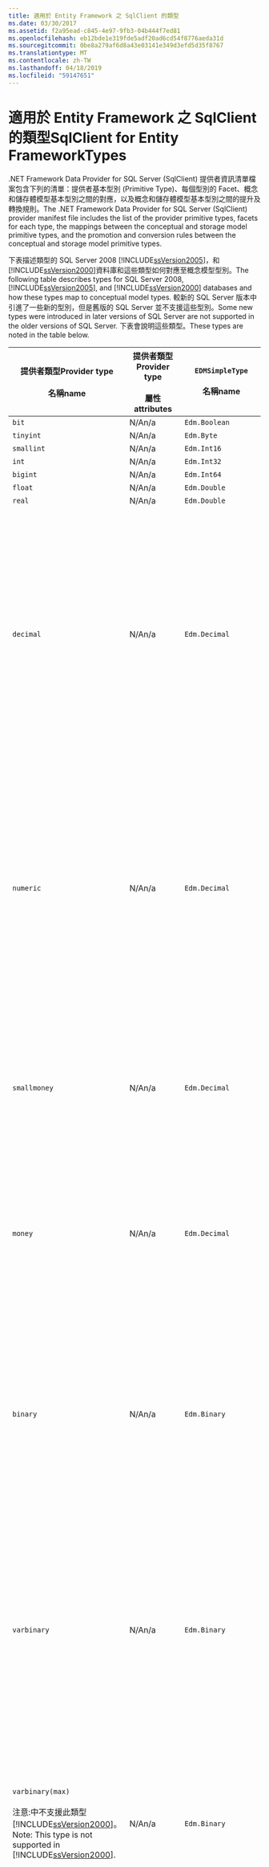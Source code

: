 ```yaml
---
title: 適用於 Entity Framework 之 SqlClient 的類型
ms.date: 03/30/2017
ms.assetid: f2a95ead-c845-4e97-9fb3-04b444f7ed81
ms.openlocfilehash: eb12bde1e319fde5adf20ad6cd54f8776aeda31d
ms.sourcegitcommit: 0be8a279af6d8a43e03141e349d3efd5d35f8767
ms.translationtype: MT
ms.contentlocale: zh-TW
ms.lasthandoff: 04/18/2019
ms.locfileid: "59147651"
---
```

# <a name="sqlclient-for-entity-frameworktypes"></a><span data-ttu-id="c3163-102">適用於 Entity Framework 之 SqlClient 的類型</span><span class="sxs-lookup"><span data-stu-id="c3163-102">SqlClient for Entity FrameworkTypes</span></span>
<span data-ttu-id="c3163-103">.NET Framework Data Provider for SQL Server (SqlClient) 提供者資訊清單檔案包含下列的清單：提供者基本型別 (Primitive Type)、每個型別的 Facet、概念和儲存體模型基本型別之間的對應，以及概念和儲存體模型基本型別之間的提升及轉換規則。</span><span class="sxs-lookup"><span data-stu-id="c3163-103">The .NET Framework Data Provider for SQL Server (SqlClient) provider manifest file includes the list of the provider primitive types, facets for each type, the mappings between the conceptual and storage model primitive types, and the promotion and conversion rules between the conceptual and storage model primitive types.</span></span>  
  
 <span data-ttu-id="c3163-104">下表描述類型的 SQL Server 2008 [!INCLUDE[ssVersion2005](../../../../../includes/ssversion2005-md.md)]，和[!INCLUDE[ssVersion2000](../../../../../includes/ssversion2000-md.md)]資料庫和這些類型如何對應至概念模型型別。</span><span class="sxs-lookup"><span data-stu-id="c3163-104">The following table describes types for SQL Server 2008, [!INCLUDE[ssVersion2005](../../../../../includes/ssversion2005-md.md)], and [!INCLUDE[ssVersion2000](../../../../../includes/ssversion2000-md.md)] databases and how these types map to conceptual model types.</span></span> <span data-ttu-id="c3163-105">較新的 SQL Server 版本中引進了一些新的型別，但是舊版的 SQL Server 並不支援這些型別。</span><span class="sxs-lookup"><span data-stu-id="c3163-105">Some new types were introduced in later versions of SQL Server are not supported in the older versions of SQL Server.</span></span> <span data-ttu-id="c3163-106">下表會說明這些類型。</span><span class="sxs-lookup"><span data-stu-id="c3163-106">These types are noted in the table below.</span></span>  
  
|<span data-ttu-id="c3163-107">提供者類型</span><span class="sxs-lookup"><span data-stu-id="c3163-107">Provider type</span></span><br /><br /> <span data-ttu-id="c3163-108">名稱</span><span class="sxs-lookup"><span data-stu-id="c3163-108">name</span></span>|<span data-ttu-id="c3163-109">提供者類型</span><span class="sxs-lookup"><span data-stu-id="c3163-109">Provider type</span></span><br /><br /> <span data-ttu-id="c3163-110">屬性</span><span class="sxs-lookup"><span data-stu-id="c3163-110">attributes</span></span>|`EDMSimpleType`<br /><br /> <span data-ttu-id="c3163-111">名稱</span><span class="sxs-lookup"><span data-stu-id="c3163-111">name</span></span>|<span data-ttu-id="c3163-112">Facet</span><span class="sxs-lookup"><span data-stu-id="c3163-112">Facets</span></span>|  
|----------------------------|----------------------------------|------------------------------|------------|  
|`bit`|<span data-ttu-id="c3163-113">N/A</span><span class="sxs-lookup"><span data-stu-id="c3163-113">n/a</span></span>|`Edm.Boolean`|<span data-ttu-id="c3163-114">N/A</span><span class="sxs-lookup"><span data-stu-id="c3163-114">n/a</span></span>|  
|`tinyint`|<span data-ttu-id="c3163-115">N/A</span><span class="sxs-lookup"><span data-stu-id="c3163-115">n/a</span></span>|`Edm.Byte`|<span data-ttu-id="c3163-116">N/A</span><span class="sxs-lookup"><span data-stu-id="c3163-116">n/a</span></span>|  
|`smallint`|<span data-ttu-id="c3163-117">N/A</span><span class="sxs-lookup"><span data-stu-id="c3163-117">n/a</span></span>|`Edm.Int16`|<span data-ttu-id="c3163-118">N/A</span><span class="sxs-lookup"><span data-stu-id="c3163-118">n/a</span></span>|  
|`int`|<span data-ttu-id="c3163-119">N/A</span><span class="sxs-lookup"><span data-stu-id="c3163-119">n/a</span></span>|`Edm.Int32`|<span data-ttu-id="c3163-120">N/A</span><span class="sxs-lookup"><span data-stu-id="c3163-120">n/a</span></span>|  
|`bigint`|<span data-ttu-id="c3163-121">N/A</span><span class="sxs-lookup"><span data-stu-id="c3163-121">n/a</span></span>|`Edm.Int64`|<span data-ttu-id="c3163-122">N/A</span><span class="sxs-lookup"><span data-stu-id="c3163-122">n/a</span></span>|  
|`float`|<span data-ttu-id="c3163-123">N/A</span><span class="sxs-lookup"><span data-stu-id="c3163-123">n/a</span></span>|`Edm.Double`|<span data-ttu-id="c3163-124">N/A</span><span class="sxs-lookup"><span data-stu-id="c3163-124">n/a</span></span>|  
|`real`|<span data-ttu-id="c3163-125">N/A</span><span class="sxs-lookup"><span data-stu-id="c3163-125">n/a</span></span>|`Edm.Double`|<span data-ttu-id="c3163-126">N/A</span><span class="sxs-lookup"><span data-stu-id="c3163-126">n/a</span></span>|  
|`decimal`|<span data-ttu-id="c3163-127">N/A</span><span class="sxs-lookup"><span data-stu-id="c3163-127">n/a</span></span>|`Edm.Decimal`|<span data-ttu-id="c3163-128">有效位數：</span><span class="sxs-lookup"><span data-stu-id="c3163-128">Precision:</span></span><br /><br /> <span data-ttu-id="c3163-129">最小值：1</span><span class="sxs-lookup"><span data-stu-id="c3163-129">- Minimum: 1</span></span><br /><br /> <span data-ttu-id="c3163-130">最大值：38</span><span class="sxs-lookup"><span data-stu-id="c3163-130">- Maximum: 38</span></span><br /><br /> <span data-ttu-id="c3163-131">-預設值：18</span><span class="sxs-lookup"><span data-stu-id="c3163-131">- Default: 18</span></span><br /><br /> <span data-ttu-id="c3163-132">-常數：False</span><span class="sxs-lookup"><span data-stu-id="c3163-132">- Constant: False</span></span><br /><br /> <span data-ttu-id="c3163-133">小數位數：</span><span class="sxs-lookup"><span data-stu-id="c3163-133">Scale:</span></span><br /><br /> <span data-ttu-id="c3163-134">最小值：0</span><span class="sxs-lookup"><span data-stu-id="c3163-134">- Minimum: 0</span></span><br /><br /> <span data-ttu-id="c3163-135">最大值：38</span><span class="sxs-lookup"><span data-stu-id="c3163-135">- Maximum: 38</span></span><br /><br /> <span data-ttu-id="c3163-136">-預設值：0</span><span class="sxs-lookup"><span data-stu-id="c3163-136">- Default: 0</span></span><br /><br /> <span data-ttu-id="c3163-137">-常數：False</span><span class="sxs-lookup"><span data-stu-id="c3163-137">- Constant: False</span></span>|  
|`numeric`|<span data-ttu-id="c3163-138">N/A</span><span class="sxs-lookup"><span data-stu-id="c3163-138">n/a</span></span>|`Edm.Decimal`|<span data-ttu-id="c3163-139">有效位數：</span><span class="sxs-lookup"><span data-stu-id="c3163-139">Precision:</span></span><br /><br /> <span data-ttu-id="c3163-140">最小值：1</span><span class="sxs-lookup"><span data-stu-id="c3163-140">- Minimum: 1</span></span><br /><br /> <span data-ttu-id="c3163-141">最大值：38</span><span class="sxs-lookup"><span data-stu-id="c3163-141">- Maximum: 38</span></span><br /><br /> <span data-ttu-id="c3163-142">-預設值：18</span><span class="sxs-lookup"><span data-stu-id="c3163-142">- Default: 18</span></span><br /><br /> <span data-ttu-id="c3163-143">-常數：False</span><span class="sxs-lookup"><span data-stu-id="c3163-143">- Constant: False</span></span><br /><br /> <span data-ttu-id="c3163-144">小數位數：</span><span class="sxs-lookup"><span data-stu-id="c3163-144">Scale:</span></span><br /><br /> <span data-ttu-id="c3163-145">最小值：0</span><span class="sxs-lookup"><span data-stu-id="c3163-145">- Minimum: 0</span></span><br /><br /> <span data-ttu-id="c3163-146">最大值：38</span><span class="sxs-lookup"><span data-stu-id="c3163-146">- Maximum: 38</span></span><br /><br /> <span data-ttu-id="c3163-147">-預設值：0</span><span class="sxs-lookup"><span data-stu-id="c3163-147">- Default: 0</span></span><br /><br /> <span data-ttu-id="c3163-148">-常數：False</span><span class="sxs-lookup"><span data-stu-id="c3163-148">- Constant: False</span></span>|  
|`smallmoney`|<span data-ttu-id="c3163-149">N/A</span><span class="sxs-lookup"><span data-stu-id="c3163-149">n/a</span></span>|`Edm.Decimal`|<span data-ttu-id="c3163-150">有效位數：</span><span class="sxs-lookup"><span data-stu-id="c3163-150">Precision:</span></span><br /><br /> <span data-ttu-id="c3163-151">-預設值：10</span><span class="sxs-lookup"><span data-stu-id="c3163-151">- Default: 10</span></span><br /><br /> <span data-ttu-id="c3163-152">-常數：True</span><span class="sxs-lookup"><span data-stu-id="c3163-152">- Constant: True</span></span><br /><br /> <span data-ttu-id="c3163-153">小數位數：</span><span class="sxs-lookup"><span data-stu-id="c3163-153">Scale:</span></span><br /><br /> <span data-ttu-id="c3163-154">-預設值：4</span><span class="sxs-lookup"><span data-stu-id="c3163-154">- Default: 4</span></span><br /><br /> <span data-ttu-id="c3163-155">-常數：True</span><span class="sxs-lookup"><span data-stu-id="c3163-155">- Constant: True</span></span>|  
|`money`|<span data-ttu-id="c3163-156">N/A</span><span class="sxs-lookup"><span data-stu-id="c3163-156">n/a</span></span>|`Edm.Decimal`|<span data-ttu-id="c3163-157">有效位數：</span><span class="sxs-lookup"><span data-stu-id="c3163-157">Precision:</span></span><br /><br /> <span data-ttu-id="c3163-158">-預設值：19</span><span class="sxs-lookup"><span data-stu-id="c3163-158">- Default: 19</span></span><br /><br /> <span data-ttu-id="c3163-159">-常數：True</span><span class="sxs-lookup"><span data-stu-id="c3163-159">- Constant: True</span></span><br /><br /> <span data-ttu-id="c3163-160">小數位數：</span><span class="sxs-lookup"><span data-stu-id="c3163-160">Scale:</span></span><br /><br /> <span data-ttu-id="c3163-161">-預設值：4</span><span class="sxs-lookup"><span data-stu-id="c3163-161">- Default: 4</span></span><br /><br /> <span data-ttu-id="c3163-162">-常數：True</span><span class="sxs-lookup"><span data-stu-id="c3163-162">- Constant: True</span></span>|  
|`binary`|<span data-ttu-id="c3163-163">N/A</span><span class="sxs-lookup"><span data-stu-id="c3163-163">n/a</span></span>|`Edm.Binary`|<span data-ttu-id="c3163-164">MaxLength:</span><span class="sxs-lookup"><span data-stu-id="c3163-164">MaxLength:</span></span><br /><br /> <span data-ttu-id="c3163-165">最小值：1</span><span class="sxs-lookup"><span data-stu-id="c3163-165">- Minimum: 1</span></span><br /><br /> <span data-ttu-id="c3163-166">最大值：8000</span><span class="sxs-lookup"><span data-stu-id="c3163-166">- Maximum: 8000</span></span><br /><br /> <span data-ttu-id="c3163-167">-預設值：8000</span><span class="sxs-lookup"><span data-stu-id="c3163-167">- Default: 8000</span></span><br /><br /> <span data-ttu-id="c3163-168">-常數：False</span><span class="sxs-lookup"><span data-stu-id="c3163-168">- Constant: False</span></span><br /><br /> <span data-ttu-id="c3163-169">FixedLength:</span><span class="sxs-lookup"><span data-stu-id="c3163-169">FixedLength:</span></span><br /><br /> <span data-ttu-id="c3163-170">-預設值：True</span><span class="sxs-lookup"><span data-stu-id="c3163-170">- Default: True</span></span><br /><br /> <span data-ttu-id="c3163-171">-常數：True</span><span class="sxs-lookup"><span data-stu-id="c3163-171">- Constant: True</span></span>|  
|`varbinary`|<span data-ttu-id="c3163-172">N/A</span><span class="sxs-lookup"><span data-stu-id="c3163-172">n/a</span></span>|`Edm.Binary`|<span data-ttu-id="c3163-173">MaxLength:</span><span class="sxs-lookup"><span data-stu-id="c3163-173">MaxLength:</span></span><br /><br /> <span data-ttu-id="c3163-174">最小值：1</span><span class="sxs-lookup"><span data-stu-id="c3163-174">- Minimum: 1</span></span><br /><br /> <span data-ttu-id="c3163-175">最大值：8000</span><span class="sxs-lookup"><span data-stu-id="c3163-175">- Maximum: 8000</span></span><br /><br /> <span data-ttu-id="c3163-176">-預設值：8000</span><span class="sxs-lookup"><span data-stu-id="c3163-176">- Default: 8000</span></span><br /><br /> <span data-ttu-id="c3163-177">-常數：False</span><span class="sxs-lookup"><span data-stu-id="c3163-177">- Constant: False</span></span><br /><br /> <span data-ttu-id="c3163-178">FixedLength:</span><span class="sxs-lookup"><span data-stu-id="c3163-178">FixedLength:</span></span><br /><br /> <span data-ttu-id="c3163-179">-預設值：False</span><span class="sxs-lookup"><span data-stu-id="c3163-179">- Default: False</span></span><br /><br /> <span data-ttu-id="c3163-180">-常數：True</span><span class="sxs-lookup"><span data-stu-id="c3163-180">- Constant: True</span></span>|  
|`varbinary(max)`<br /><br /> <span data-ttu-id="c3163-181">注意:中不支援此類型[!INCLUDE[ssVersion2000](../../../../../includes/ssversion2000-md.md)]。</span><span class="sxs-lookup"><span data-stu-id="c3163-181">Note: This type is not supported in [!INCLUDE[ssVersion2000](../../../../../includes/ssversion2000-md.md)].</span></span>|<span data-ttu-id="c3163-182">N/A</span><span class="sxs-lookup"><span data-stu-id="c3163-182">n/a</span></span>|`Edm.Binary`|<span data-ttu-id="c3163-183">MaxLength:</span><span class="sxs-lookup"><span data-stu-id="c3163-183">MaxLength:</span></span><br /><br /> <span data-ttu-id="c3163-184">-預設值：214748364780</span><span class="sxs-lookup"><span data-stu-id="c3163-184">- Default: 214748364780</span></span><br /><br /> <span data-ttu-id="c3163-185">-常數：True</span><span class="sxs-lookup"><span data-stu-id="c3163-185">- Constant: True</span></span><br /><br /> <span data-ttu-id="c3163-186">FixedLength:</span><span class="sxs-lookup"><span data-stu-id="c3163-186">FixedLength:</span></span><br /><br /> <span data-ttu-id="c3163-187">-預設值：False</span><span class="sxs-lookup"><span data-stu-id="c3163-187">- Default: False</span></span><br /><br /> <span data-ttu-id="c3163-188">-常數：True</span><span class="sxs-lookup"><span data-stu-id="c3163-188">- Constant: True</span></span>|  
|`image`|<span data-ttu-id="c3163-189">N/A</span><span class="sxs-lookup"><span data-stu-id="c3163-189">n/a</span></span>|`Edm.Binary`|<span data-ttu-id="c3163-190">MaxLength:</span><span class="sxs-lookup"><span data-stu-id="c3163-190">MaxLength:</span></span><br /><br /> <span data-ttu-id="c3163-191">-預設值：2147483647</span><span class="sxs-lookup"><span data-stu-id="c3163-191">- Default: 2147483647</span></span><br /><br /> <span data-ttu-id="c3163-192">-常數：True</span><span class="sxs-lookup"><span data-stu-id="c3163-192">- Constant: True</span></span><br /><br /> <span data-ttu-id="c3163-193">FixedLength:</span><span class="sxs-lookup"><span data-stu-id="c3163-193">FixedLength:</span></span><br /><br /> <span data-ttu-id="c3163-194">-預設值：False</span><span class="sxs-lookup"><span data-stu-id="c3163-194">- Default: False</span></span><br /><br /> <span data-ttu-id="c3163-195">-常數：True</span><span class="sxs-lookup"><span data-stu-id="c3163-195">- Constant: True</span></span>|  
|`timestamp`|<span data-ttu-id="c3163-196">N/A</span><span class="sxs-lookup"><span data-stu-id="c3163-196">n/a</span></span>|`Edm.Binary`|<span data-ttu-id="c3163-197">MaxLength:</span><span class="sxs-lookup"><span data-stu-id="c3163-197">MaxLength:</span></span><br /><br /> <span data-ttu-id="c3163-198">-預設值：8</span><span class="sxs-lookup"><span data-stu-id="c3163-198">- Default: 8</span></span><br /><br /> <span data-ttu-id="c3163-199">-常數：True</span><span class="sxs-lookup"><span data-stu-id="c3163-199">- Constant: True</span></span><br /><br /> <span data-ttu-id="c3163-200">FixedLength:</span><span class="sxs-lookup"><span data-stu-id="c3163-200">FixedLength:</span></span><br /><br /> <span data-ttu-id="c3163-201">-預設值：True</span><span class="sxs-lookup"><span data-stu-id="c3163-201">- Default: True</span></span><br /><br /> <span data-ttu-id="c3163-202">-常數：True</span><span class="sxs-lookup"><span data-stu-id="c3163-202">- Constant: True</span></span>|  
|`rowversion`|<span data-ttu-id="c3163-203">N/A</span><span class="sxs-lookup"><span data-stu-id="c3163-203">n/a</span></span>|`Edm.Binary`|<span data-ttu-id="c3163-204">MaxLength:</span><span class="sxs-lookup"><span data-stu-id="c3163-204">MaxLength:</span></span><br /><br /> <span data-ttu-id="c3163-205">-預設值：8</span><span class="sxs-lookup"><span data-stu-id="c3163-205">- Default: 8</span></span><br /><br /> <span data-ttu-id="c3163-206">-常數：True</span><span class="sxs-lookup"><span data-stu-id="c3163-206">- Constant: True</span></span><br /><br /> <span data-ttu-id="c3163-207">FixedLength:</span><span class="sxs-lookup"><span data-stu-id="c3163-207">FixedLength:</span></span><br /><br /> <span data-ttu-id="c3163-208">-預設值：True</span><span class="sxs-lookup"><span data-stu-id="c3163-208">- Default: True</span></span><br /><br /> <span data-ttu-id="c3163-209">-常數：True</span><span class="sxs-lookup"><span data-stu-id="c3163-209">- Constant: True</span></span>|  
|`smalldatetime`|<span data-ttu-id="c3163-210">N/A</span><span class="sxs-lookup"><span data-stu-id="c3163-210">n/a</span></span>|`Edm.DateTime`|<span data-ttu-id="c3163-211">有效位數：</span><span class="sxs-lookup"><span data-stu-id="c3163-211">Precision:</span></span><br /><br /> <span data-ttu-id="c3163-212">-預設值：0</span><span class="sxs-lookup"><span data-stu-id="c3163-212">- Default: 0</span></span><br /><br /> <span data-ttu-id="c3163-213">-常數：True</span><span class="sxs-lookup"><span data-stu-id="c3163-213">- Constant: True</span></span>|  
|`datetime`|<span data-ttu-id="c3163-214">N/A</span><span class="sxs-lookup"><span data-stu-id="c3163-214">n/a</span></span>|`Edm.DateTime`|<span data-ttu-id="c3163-215">有效位數：</span><span class="sxs-lookup"><span data-stu-id="c3163-215">Precision:</span></span><br /><br /> <span data-ttu-id="c3163-216">-預設值：3</span><span class="sxs-lookup"><span data-stu-id="c3163-216">- Default: 3</span></span><br /><br /> <span data-ttu-id="c3163-217">-常數：True</span><span class="sxs-lookup"><span data-stu-id="c3163-217">- Constant: True</span></span>|  
|`date`<br /><br /> <span data-ttu-id="c3163-218">注意:在 SQL Server 2005 和 SQL Server 2000 中不支援此類型。</span><span class="sxs-lookup"><span data-stu-id="c3163-218">Note: This type is not supported in SQL Server 2005 and SQL Server 2000.</span></span>|<span data-ttu-id="c3163-219">N/A</span><span class="sxs-lookup"><span data-stu-id="c3163-219">n/a</span></span>|`Edm.DateTime`|<span data-ttu-id="c3163-220">有效位數：</span><span class="sxs-lookup"><span data-stu-id="c3163-220">Precision:</span></span><br /><br /> <span data-ttu-id="c3163-221">-預設值：0</span><span class="sxs-lookup"><span data-stu-id="c3163-221">- Default: 0</span></span><br /><br /> <span data-ttu-id="c3163-222">-常數：False</span><span class="sxs-lookup"><span data-stu-id="c3163-222">- Constant: False</span></span>|  
|`time`<br /><br /> <span data-ttu-id="c3163-223">注意:在 SQL Server 2005 和 SQL Server 2000 中不支援此類型。</span><span class="sxs-lookup"><span data-stu-id="c3163-223">Note: This type is not supported in SQL Server 2005 and SQL Server 2000.</span></span>|<span data-ttu-id="c3163-224">N/A</span><span class="sxs-lookup"><span data-stu-id="c3163-224">n/a</span></span>|`Edm.Time`|<span data-ttu-id="c3163-225">有效位數：</span><span class="sxs-lookup"><span data-stu-id="c3163-225">Precision:</span></span><br /><br /> <span data-ttu-id="c3163-226">-預設值：7</span><span class="sxs-lookup"><span data-stu-id="c3163-226">- Default: 7</span></span><br /><br /> <span data-ttu-id="c3163-227">-常數：False</span><span class="sxs-lookup"><span data-stu-id="c3163-227">- Constant: False</span></span>|  
|`datetime2`<br /><br /> <span data-ttu-id="c3163-228">注意:在 SQL Server 2005 和 SQL Server 2000 中不支援此類型。</span><span class="sxs-lookup"><span data-stu-id="c3163-228">Note: This type is not supported in SQL Server 2005 and SQL Server 2000.</span></span>|<span data-ttu-id="c3163-229">N/A</span><span class="sxs-lookup"><span data-stu-id="c3163-229">n/a</span></span>|`Edm.DateTime`|<span data-ttu-id="c3163-230">有效位數：</span><span class="sxs-lookup"><span data-stu-id="c3163-230">Precision:</span></span><br /><br /> <span data-ttu-id="c3163-231">-預設值：7</span><span class="sxs-lookup"><span data-stu-id="c3163-231">- Default: 7</span></span><br /><br /> <span data-ttu-id="c3163-232">-常數：False</span><span class="sxs-lookup"><span data-stu-id="c3163-232">- Constant: False</span></span>|  
|`datetimeoffset`<br /><br /> <span data-ttu-id="c3163-233">注意:在 SQL Server 2005 和 SQL Server 2000 中不支援此類型。</span><span class="sxs-lookup"><span data-stu-id="c3163-233">Note: This type is not supported in SQL Server 2005 and SQL Server 2000.</span></span>|<span data-ttu-id="c3163-234">N/A</span><span class="sxs-lookup"><span data-stu-id="c3163-234">n/a</span></span>|`Edm.DateTimeOffset`|<span data-ttu-id="c3163-235">有效位數：</span><span class="sxs-lookup"><span data-stu-id="c3163-235">Precision:</span></span><br /><br /> <span data-ttu-id="c3163-236">-預設值：7</span><span class="sxs-lookup"><span data-stu-id="c3163-236">- Default: 7</span></span><br /><br /> <span data-ttu-id="c3163-237">-常數：False</span><span class="sxs-lookup"><span data-stu-id="c3163-237">- Constant: False</span></span>|  
|`nvarchar`<br /><br /> <span data-ttu-id="c3163-238">注意:中不支援此類型[!INCLUDE[ssVersion2000](../../../../../includes/ssversion2000-md.md)]。</span><span class="sxs-lookup"><span data-stu-id="c3163-238">Note: This type is not supported in [!INCLUDE[ssVersion2000](../../../../../includes/ssversion2000-md.md)].</span></span>|<span data-ttu-id="c3163-239">N/A</span><span class="sxs-lookup"><span data-stu-id="c3163-239">n/a</span></span>|`Edm.String`|<span data-ttu-id="c3163-240">MaxLength:</span><span class="sxs-lookup"><span data-stu-id="c3163-240">MaxLength:</span></span><br /><br /> <span data-ttu-id="c3163-241">最小值：1</span><span class="sxs-lookup"><span data-stu-id="c3163-241">- Minimum: 1</span></span><br /><br /> <span data-ttu-id="c3163-242">最大值：4000</span><span class="sxs-lookup"><span data-stu-id="c3163-242">- Maximum: 4000</span></span><br /><br /> <span data-ttu-id="c3163-243">-預設值：4000</span><span class="sxs-lookup"><span data-stu-id="c3163-243">- Default: 4000</span></span><br /><br /> <span data-ttu-id="c3163-244">-常數：False</span><span class="sxs-lookup"><span data-stu-id="c3163-244">- Constant: False</span></span><br /><br /> <span data-ttu-id="c3163-245">Unicode：</span><span class="sxs-lookup"><span data-stu-id="c3163-245">Unicode:</span></span><br /><br /> <span data-ttu-id="c3163-246">-預設值：True</span><span class="sxs-lookup"><span data-stu-id="c3163-246">- Default: True</span></span><br /><br /> <span data-ttu-id="c3163-247">-常數：True</span><span class="sxs-lookup"><span data-stu-id="c3163-247">- Constant: True</span></span><br /><br /> <span data-ttu-id="c3163-248">FixedLength:</span><span class="sxs-lookup"><span data-stu-id="c3163-248">FixedLength:</span></span><br /><br /> <span data-ttu-id="c3163-249">-預設值：False</span><span class="sxs-lookup"><span data-stu-id="c3163-249">- Default: False</span></span><br /><br /> <span data-ttu-id="c3163-250">-常數：True</span><span class="sxs-lookup"><span data-stu-id="c3163-250">- Constant: True</span></span>|  
|`varchar`<br /><br /> <span data-ttu-id="c3163-251">注意:中不支援此類型[!INCLUDE[ssVersion2000](../../../../../includes/ssversion2000-md.md)]。</span><span class="sxs-lookup"><span data-stu-id="c3163-251">Note: This type is not supported in [!INCLUDE[ssVersion2000](../../../../../includes/ssversion2000-md.md)].</span></span>|<span data-ttu-id="c3163-252">N/A</span><span class="sxs-lookup"><span data-stu-id="c3163-252">n/a</span></span>|`Edm.String`|<span data-ttu-id="c3163-253">MaxLength:</span><span class="sxs-lookup"><span data-stu-id="c3163-253">MaxLength:</span></span><br /><br /> <span data-ttu-id="c3163-254">最小值：1</span><span class="sxs-lookup"><span data-stu-id="c3163-254">- Minimum: 1</span></span><br /><br /> <span data-ttu-id="c3163-255">最大值：8000</span><span class="sxs-lookup"><span data-stu-id="c3163-255">- Maximum: 8000</span></span><br /><br /> <span data-ttu-id="c3163-256">-預設值：8000</span><span class="sxs-lookup"><span data-stu-id="c3163-256">- Default: 8000</span></span><br /><br /> <span data-ttu-id="c3163-257">-常數：False</span><span class="sxs-lookup"><span data-stu-id="c3163-257">- Constant: False</span></span><br /><br /> <span data-ttu-id="c3163-258">Unicode：</span><span class="sxs-lookup"><span data-stu-id="c3163-258">Unicode:</span></span><br /><br /> <span data-ttu-id="c3163-259">-預設值：False</span><span class="sxs-lookup"><span data-stu-id="c3163-259">- Default: False</span></span><br /><br /> <span data-ttu-id="c3163-260">-常數：True</span><span class="sxs-lookup"><span data-stu-id="c3163-260">- Constant: True</span></span><br /><br /> <span data-ttu-id="c3163-261">FixedLength:</span><span class="sxs-lookup"><span data-stu-id="c3163-261">FixedLength:</span></span><br /><br /> <span data-ttu-id="c3163-262">-預設值：False</span><span class="sxs-lookup"><span data-stu-id="c3163-262">- Default: False</span></span><br /><br /> <span data-ttu-id="c3163-263">-常數：True</span><span class="sxs-lookup"><span data-stu-id="c3163-263">- Constant: True</span></span>|  
|`char`|<span data-ttu-id="c3163-264">N/A</span><span class="sxs-lookup"><span data-stu-id="c3163-264">n/a</span></span>|`Edm.String`|<span data-ttu-id="c3163-265">MaxLength:</span><span class="sxs-lookup"><span data-stu-id="c3163-265">MaxLength:</span></span><br /><br /> <span data-ttu-id="c3163-266">最小值：1</span><span class="sxs-lookup"><span data-stu-id="c3163-266">- Minimum: 1</span></span><br /><br /> <span data-ttu-id="c3163-267">最大值：8000</span><span class="sxs-lookup"><span data-stu-id="c3163-267">- Maximum: 8000</span></span><br /><br /> <span data-ttu-id="c3163-268">-預設值：8000</span><span class="sxs-lookup"><span data-stu-id="c3163-268">- Default: 8000</span></span><br /><br /> <span data-ttu-id="c3163-269">-常數：False</span><span class="sxs-lookup"><span data-stu-id="c3163-269">- Constant: False</span></span><br /><br /> <span data-ttu-id="c3163-270">Unicode：</span><span class="sxs-lookup"><span data-stu-id="c3163-270">Unicode:</span></span><br /><br /> <span data-ttu-id="c3163-271">-預設值：False</span><span class="sxs-lookup"><span data-stu-id="c3163-271">- Default: False</span></span><br /><br /> <span data-ttu-id="c3163-272">-常數：True</span><span class="sxs-lookup"><span data-stu-id="c3163-272">- Constant: True</span></span><br /><br /> <span data-ttu-id="c3163-273">FixedLength:</span><span class="sxs-lookup"><span data-stu-id="c3163-273">FixedLength:</span></span><br /><br /> <span data-ttu-id="c3163-274">-預設值：True</span><span class="sxs-lookup"><span data-stu-id="c3163-274">- Default: True</span></span><br /><br /> <span data-ttu-id="c3163-275">-常數：True</span><span class="sxs-lookup"><span data-stu-id="c3163-275">- Constant: True</span></span>|  
|`nchar`|<span data-ttu-id="c3163-276">N/A</span><span class="sxs-lookup"><span data-stu-id="c3163-276">n/a</span></span>|`Edm.String`|<span data-ttu-id="c3163-277">MaxLength:</span><span class="sxs-lookup"><span data-stu-id="c3163-277">MaxLength:</span></span><br /><br /> <span data-ttu-id="c3163-278">最小值：1</span><span class="sxs-lookup"><span data-stu-id="c3163-278">- Minimum: 1</span></span><br /><br /> <span data-ttu-id="c3163-279">最大值：4000</span><span class="sxs-lookup"><span data-stu-id="c3163-279">- Maximum: 4000</span></span><br /><br /> <span data-ttu-id="c3163-280">-預設值：4000</span><span class="sxs-lookup"><span data-stu-id="c3163-280">- Default: 4000</span></span><br /><br /> <span data-ttu-id="c3163-281">-常數：False</span><span class="sxs-lookup"><span data-stu-id="c3163-281">- Constant: False</span></span><br /><br /> <span data-ttu-id="c3163-282">Unicode：</span><span class="sxs-lookup"><span data-stu-id="c3163-282">Unicode:</span></span><br /><br /> <span data-ttu-id="c3163-283">-預設值：True</span><span class="sxs-lookup"><span data-stu-id="c3163-283">- Default: True</span></span><br /><br /> <span data-ttu-id="c3163-284">-常數：True</span><span class="sxs-lookup"><span data-stu-id="c3163-284">- Constant: True</span></span><br /><br /> <span data-ttu-id="c3163-285">FixedLength:</span><span class="sxs-lookup"><span data-stu-id="c3163-285">FixedLength:</span></span><br /><br /> <span data-ttu-id="c3163-286">-預設值：True</span><span class="sxs-lookup"><span data-stu-id="c3163-286">- Default: True</span></span><br /><br /> <span data-ttu-id="c3163-287">-常數：True</span><span class="sxs-lookup"><span data-stu-id="c3163-287">- Constant: True</span></span>|  
|<span data-ttu-id="c3163-288">`varchar`(`max`)</span><span class="sxs-lookup"><span data-stu-id="c3163-288">`varchar`(`max`)</span></span>|<span data-ttu-id="c3163-289">N/A</span><span class="sxs-lookup"><span data-stu-id="c3163-289">n/a</span></span>|`Edm.String`|<span data-ttu-id="c3163-290">MaxLength:</span><span class="sxs-lookup"><span data-stu-id="c3163-290">MaxLength:</span></span><br /><br /> <span data-ttu-id="c3163-291">-預設值：2147483647</span><span class="sxs-lookup"><span data-stu-id="c3163-291">- Default: 2147483647</span></span><br /><br /> <span data-ttu-id="c3163-292">-常數：True</span><span class="sxs-lookup"><span data-stu-id="c3163-292">- Constant: True</span></span><br /><br /> <span data-ttu-id="c3163-293">Unicode：</span><span class="sxs-lookup"><span data-stu-id="c3163-293">Unicode:</span></span><br /><br /> <span data-ttu-id="c3163-294">-預設值：False</span><span class="sxs-lookup"><span data-stu-id="c3163-294">- Default: False</span></span><br /><br /> <span data-ttu-id="c3163-295">-常數：True</span><span class="sxs-lookup"><span data-stu-id="c3163-295">- Constant: True</span></span><br /><br /> <span data-ttu-id="c3163-296">FixedLength:</span><span class="sxs-lookup"><span data-stu-id="c3163-296">FixedLength:</span></span><br /><br /> <span data-ttu-id="c3163-297">-預設值：False</span><span class="sxs-lookup"><span data-stu-id="c3163-297">- Default: False</span></span><br /><br /> <span data-ttu-id="c3163-298">-常數：True</span><span class="sxs-lookup"><span data-stu-id="c3163-298">- Constant: True</span></span>|  
|<span data-ttu-id="c3163-299">`nvarchar`(`max`)</span><span class="sxs-lookup"><span data-stu-id="c3163-299">`nvarchar`(`max`)</span></span>|<span data-ttu-id="c3163-300">N/A</span><span class="sxs-lookup"><span data-stu-id="c3163-300">n/a</span></span>|`Edm.String`|<span data-ttu-id="c3163-301">MaxLength:</span><span class="sxs-lookup"><span data-stu-id="c3163-301">MaxLength:</span></span><br /><br /> <span data-ttu-id="c3163-302">-預設值：1073741823</span><span class="sxs-lookup"><span data-stu-id="c3163-302">- Default: 1073741823</span></span><br /><br /> <span data-ttu-id="c3163-303">-常數：True</span><span class="sxs-lookup"><span data-stu-id="c3163-303">- Constant: True</span></span><br /><br /> <span data-ttu-id="c3163-304">Unicode：</span><span class="sxs-lookup"><span data-stu-id="c3163-304">Unicode:</span></span><br /><br /> <span data-ttu-id="c3163-305">-預設值：True</span><span class="sxs-lookup"><span data-stu-id="c3163-305">- Default: True</span></span><br /><br /> <span data-ttu-id="c3163-306">-常數：True</span><span class="sxs-lookup"><span data-stu-id="c3163-306">- Constant: True</span></span><br /><br /> <span data-ttu-id="c3163-307">FixedLength:</span><span class="sxs-lookup"><span data-stu-id="c3163-307">FixedLength:</span></span><br /><br /> <span data-ttu-id="c3163-308">-預設值：False</span><span class="sxs-lookup"><span data-stu-id="c3163-308">- Default: False</span></span><br /><br /> <span data-ttu-id="c3163-309">-常數：True</span><span class="sxs-lookup"><span data-stu-id="c3163-309">- Constant: True</span></span>|  
|`ntext`|<span data-ttu-id="c3163-310">等號比較：False</span><span class="sxs-lookup"><span data-stu-id="c3163-310">Equal comparable: False</span></span><br /><br /> <span data-ttu-id="c3163-311">可比較順序：False</span><span class="sxs-lookup"><span data-stu-id="c3163-311">Order comparable: False</span></span>|`Edm.String`|<span data-ttu-id="c3163-312">MaxLength:</span><span class="sxs-lookup"><span data-stu-id="c3163-312">MaxLength:</span></span><br /><br /> <span data-ttu-id="c3163-313">-預設值：1073741823</span><span class="sxs-lookup"><span data-stu-id="c3163-313">- Default: 1073741823</span></span><br /><br /> <span data-ttu-id="c3163-314">-常數：True</span><span class="sxs-lookup"><span data-stu-id="c3163-314">- Constant: True</span></span><br /><br /> <span data-ttu-id="c3163-315">Unicode：</span><span class="sxs-lookup"><span data-stu-id="c3163-315">Unicode:</span></span><br /><br /> <span data-ttu-id="c3163-316">-預設值：False</span><span class="sxs-lookup"><span data-stu-id="c3163-316">- Default: False</span></span><br /><br /> <span data-ttu-id="c3163-317">-常數：True</span><span class="sxs-lookup"><span data-stu-id="c3163-317">- Constant: True</span></span><br /><br /> <span data-ttu-id="c3163-318">FixedLength:</span><span class="sxs-lookup"><span data-stu-id="c3163-318">FixedLength:</span></span><br /><br /> <span data-ttu-id="c3163-319">-預設值：False</span><span class="sxs-lookup"><span data-stu-id="c3163-319">- Default: False</span></span><br /><br /> <span data-ttu-id="c3163-320">-常數：True</span><span class="sxs-lookup"><span data-stu-id="c3163-320">- Constant: True</span></span>|  
|`text`|<span data-ttu-id="c3163-321">等號比較：False</span><span class="sxs-lookup"><span data-stu-id="c3163-321">Equal comparable: False</span></span><br /><br /> <span data-ttu-id="c3163-322">可比較順序：False</span><span class="sxs-lookup"><span data-stu-id="c3163-322">Order comparable: False</span></span>|`Edm.String`|<span data-ttu-id="c3163-323">MaxLength:</span><span class="sxs-lookup"><span data-stu-id="c3163-323">MaxLength:</span></span><br /><br /> <span data-ttu-id="c3163-324">-預設值：2147483647</span><span class="sxs-lookup"><span data-stu-id="c3163-324">- Default: 2147483647</span></span><br /><br /> <span data-ttu-id="c3163-325">-常數：True</span><span class="sxs-lookup"><span data-stu-id="c3163-325">- Constant: True</span></span><br /><br /> <span data-ttu-id="c3163-326">Unicode：</span><span class="sxs-lookup"><span data-stu-id="c3163-326">Unicode:</span></span><br /><br /> <span data-ttu-id="c3163-327">-預設值：False</span><span class="sxs-lookup"><span data-stu-id="c3163-327">- Default: False</span></span><br /><br /> <span data-ttu-id="c3163-328">-常數：True</span><span class="sxs-lookup"><span data-stu-id="c3163-328">- Constant: True</span></span><br /><br /> <span data-ttu-id="c3163-329">FixedLength:</span><span class="sxs-lookup"><span data-stu-id="c3163-329">FixedLength:</span></span><br /><br /> <span data-ttu-id="c3163-330">-預設值：False</span><span class="sxs-lookup"><span data-stu-id="c3163-330">- Default: False</span></span><br /><br /> <span data-ttu-id="c3163-331">-常數：True</span><span class="sxs-lookup"><span data-stu-id="c3163-331">- Constant: True</span></span>|  
|`Unique`<br /><br /> `identifier`|<span data-ttu-id="c3163-332">等號比較：True</span><span class="sxs-lookup"><span data-stu-id="c3163-332">Equal comparable: True</span></span><br /><br /> <span data-ttu-id="c3163-333">可比較順序：True</span><span class="sxs-lookup"><span data-stu-id="c3163-333">Order comparable: True</span></span>|`Edm.Guid`|<span data-ttu-id="c3163-334">N/A</span><span class="sxs-lookup"><span data-stu-id="c3163-334">n/a</span></span>|  
|`xml`|<span data-ttu-id="c3163-335">等號比較：False</span><span class="sxs-lookup"><span data-stu-id="c3163-335">Equal comparable: False</span></span><br /><br /> <span data-ttu-id="c3163-336">可比較順序：False</span><span class="sxs-lookup"><span data-stu-id="c3163-336">Order comparable: False</span></span>|`Edm.String`|<span data-ttu-id="c3163-337">MaxLength:</span><span class="sxs-lookup"><span data-stu-id="c3163-337">MaxLength:</span></span><br /><br /> <span data-ttu-id="c3163-338">-預設值：1073741823</span><span class="sxs-lookup"><span data-stu-id="c3163-338">- Default: 1073741823</span></span><br /><br /> <span data-ttu-id="c3163-339">-常數：True</span><span class="sxs-lookup"><span data-stu-id="c3163-339">- Constant: True</span></span><br /><br /> <span data-ttu-id="c3163-340">Unicode：</span><span class="sxs-lookup"><span data-stu-id="c3163-340">Unicode:</span></span><br /><br /> <span data-ttu-id="c3163-341">-預設值：True</span><span class="sxs-lookup"><span data-stu-id="c3163-341">- Default: True</span></span><br /><br /> <span data-ttu-id="c3163-342">-常數：True</span><span class="sxs-lookup"><span data-stu-id="c3163-342">- Constant: True</span></span><br /><br /> <span data-ttu-id="c3163-343">FixedLength:</span><span class="sxs-lookup"><span data-stu-id="c3163-343">FixedLength:</span></span><br /><br /> <span data-ttu-id="c3163-344">-預設值：False</span><span class="sxs-lookup"><span data-stu-id="c3163-344">- Default: False</span></span><br /><br /> <span data-ttu-id="c3163-345">-常數：True</span><span class="sxs-lookup"><span data-stu-id="c3163-345">- Constant: True</span></span>|  
  
## <a name="see-also"></a><span data-ttu-id="c3163-346">另請參閱</span><span class="sxs-lookup"><span data-stu-id="c3163-346">See also</span></span>

- [<span data-ttu-id="c3163-347">CSDL、SSDL 和 MSL 規格</span><span class="sxs-lookup"><span data-stu-id="c3163-347">CSDL, SSDL, and MSL Specifications</span></span>](../../../../../docs/framework/data/adonet/ef/language-reference/csdl-ssdl-and-msl-specifications.md)
